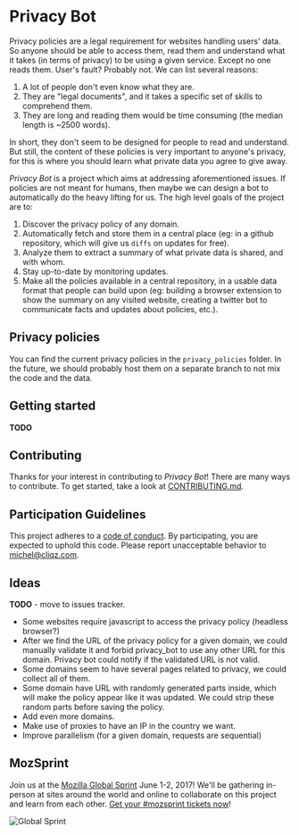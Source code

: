 # Privacy Bot

Privacy policies are a legal requirement for websites handling users' data. So anyone should be able to access them, read them and understand what it takes (in terms of privacy) to be using a given service. Except no one reads them. User's fault? Probably not. We can list several reasons:

1. A lot of people don't even know what they are.
2. They are "legal documents", and it takes a specific set of skills to comprehend them.
3. They are long and reading them would be time consuming (the median length is ~2500 words).

In short, they don't seem to be designed for people to read and understand. But still, the content of these policies is very important to anyone's privacy, for this is where you should learn what private data you agree to give away.

*Privacy Bot* is a project which aims at addressing aforementioned issues. If policies are not meant for humans, then maybe we can design a bot to automatically do the heavy lifting for us. The high level goals of the project are to:

1. Discover the privacy policy of any domain.
2. Automatically fetch and store them in a central place (eg: in a github repository, which will give us `diffs` on updates for free).
3. Analyze them to extract a summary of what private data is shared, and with whom.
4. Stay up-to-date by monitoring updates.
5. Make all the policies available in a central repository, in a usable data format that people can build upon (eg: building a browser extension to show the summary on any visited website, creating a twitter bot to communicate facts and updates about policies, etc.).

## Privacy policies

You can find the current privacy policies in the `privacy_policies` folder. In
the future, we should probably host them on a separate branch to not mix the
code and the data.

## Getting started

**TODO**

## Contributing

Thanks for your interest in contributing to *Privacy Bot*! There are many ways to contribute. To get started, take a look at [CONTRIBUTING.md](CONTRIBUTING.md).

## Participation Guidelines

This project adheres to a [code of conduct](CODE_OF_CONDUCT.md). By participating, you are expected to uphold this code. Please report unacceptable behavior to [michel@cliqz.com](mailto:michel@cliqz.com).

## Ideas

**TODO** - move to issues tracker.

* Some websites require javascript to access the privacy policy (headless
  browser?)
* After we find the URL of the privacy policy for a given domain, we could
  manually validate it and forbid privacy_bot to use any other URL for this
  domain. Privacy bot could notify if the validated URL is not valid.
* Some domains seem to have several pages related to privacy, we could collect
  all of them.
* Some domain have URL with randomly generated parts inside, which will make
  the policy appear like it was updated. We could strip these random parts before
  saving the policy.
* Add even more domains.
* Make use of proxies to have an IP in the country we want.
* Improve parallelism (for a given domain, requests are sequential)

## MozSprint

Join us at the [Mozilla Global Sprint](http://mozilla.github.io/global-sprint/) June 1-2, 2017! We'll be gathering in-person at sites around the world and online to collaborate on this project and learn from each other. [Get your #mozsprint tickets now](http://mozilla.github.io/global-sprint/)!

![Global Sprint](https://cloud.githubusercontent.com/assets/617994/24632585/b2b07dcc-1892-11e7-91cf-f9e473187cf7.png)
